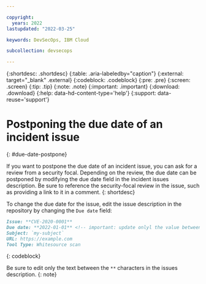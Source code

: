 ```yaml
---

copyright:
  years: 2022
lastupdated: "2022-03-25"

keywords: DevSecOps, IBM Cloud

subcollection: devsecops

---
```


{:shortdesc: .shortdesc}
{:table: .aria-labeledby="caption"}
{:external: target="_blank" .external}
{:codeblock: .codeblock}
{:pre: .pre}
{:screen: .screen}
{:tip: .tip}
{:note: .note}
{:important: .important}
{:download: .download}
{:help: data-hd-content-type='help'}
{:support: data-reuse='support'}

# Postponing the due date of an incident issue
{: #due-date-postpone}

If you want to postpone the due date of an incident issue, you can ask for a review from a security focal. Depending on the review, the due date can be postponed by modifying the due date field in the incident issues description. Be sure to reference the security-focal review in the issue, such as providing a link to it in a comment.
{: shortdesc}

To change the due date for the issue, edit the issue description in the repository by changing the `Due date` field:

```markdown
Issue: **CVE-2020-0001**
Due date: **2022-01-01** <!-- important: update onlyl the value between ** if you need to update this value -->
Subject: `my-subject`
URL: https://example.com
Tool Type: Whitesource scan
```
{: codeblock}

Be sure to edit only the text between the `**` characters in the issues description.
{: note}
